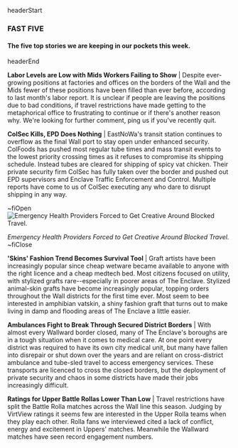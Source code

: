 headerStart

### FAST FIVE

#### The five top stories we are keeping in our pockets this week.

headerEnd

**Labor Levels are Low with Mids Workers Failing to Show** | Despite ever-growing positions at factories and offices on the borders of the Wall and the Mids fewer of these positions have been filled than ever before, according to last month's labor report. It is unclear if people are leaving the positions due to bad conditions, if travel restrictions have made getting to the metaphorical office to frustrating to continue or if there's another reason why. We're looking for further comment, ping us if you've recently quit. 

**ColSec Kills, EPD Does Nothing** | EastNoWa's transit station continues to overflow as the final Wall port to stay open under enhanced security. ColFoods has pushed most regular tube times and mass transit events to the lowest priority crossing times as it refuses to compromise its shipping schedule. Instead tubes are cleared for shipping of spicy vat chicken. Their private security firm ColSec has fully taken over the border and pushed out EPD supervisors and Enclave Traffic Enforcement and Control. Multiple reports have come to us of ColSec executing any who dare to disrupt shipping in any way. 

~fiOpen
![Emergency Health Providers Forced to Get Creative Around Blocked Travel.](https://media.giphy.com/media/1l8XUsC73Hm458TkEt/giphy.gif)
  <figcaption class="figcaption">
    <em>Emergency Health Providers Forced to Get Creative Around Blocked Travel.</em>
  </figcaption>
~fiClose

**'Skins' Fashion Trend Becomes Survival Tool** | Graft artists have been increasingly popular since cheap wetware became available to anyone with the right licence and a cheap medtech bed. Most citizens focused on utility, with stylized grafts rare--especially in poorer areas of The Enclave. Stylized animal-skin grafts have become increasingly popular, topping orders throughout the Wall districts for the first time ever. Most seem to bee interested in amphibian vatskin, a shiny fashion graft that turns out to make living in damp and flooding areas of The Enclave a little easier.

**Ambulances Fight to Break Through Secured District Borders** | With almost every Wallward border closed, many of The Enclave's boroughs are in a tough situation when it comes to medical care. At one point every district was required to have its own city medical unit, but many have fallen into disrepair or shut down over the years and are reliant on cross-district ambulance and tube-sled travel to access emergency services. These transports are licenced to cross the closed borders, but the deployment of private security and chaos in some districts have made their jobs increasingly difficult. 

**Ratings for Upper Battle Rollas Lower Than Low** | Travel restrictions have split the Battle Rolla matches across the Wall line this season. Judging by VirtView ratings it seems few are interested in the Upper Rolla teams when they play each other. Rolla fans we interviewed cited a lack of conflict, energy and excitement in Uppers' matches. Meanwhile the Wallward matches have seen record engagement numbers. 